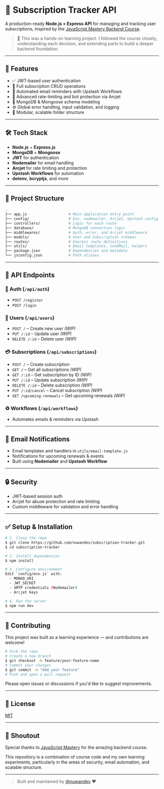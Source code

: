 # 📆 Subscription Tracker API

A production-ready **Node.js + Express API** for managing and tracking user subscriptions, inspired by the [JavaScript Mastery Backend Course](https://www.youtube.com/watch?v=rOpEN1JDaD0).

> 🧠 This was a hands-on learning project. I followed the course closely, understanding each decision, and extending parts to build a deeper backend foundation.

---

## 🚀 Features

* ✅ JWT-based user authentication
* 📅 Full subscription CRUD operations
* 📧 Automated email reminders with Upstash Workflows
* 🔐 Advanced rate-limiting and bot protection via Arcjet
* 🧠 MongoDB & Mongoose schema modeling
* ⚙️ Global error handling, input validation, and logging
* 🧰 Modular, scalable folder structure

---

## 🛠️ Tech Stack

* **Node.js** + **Express.js**
* **MongoDB** + **Mongoose**
* **JWT** for authentication
* **Nodemailer** for email handling
* **Arcjet** for rate limiting and protection
* **Upstash Workflows** for automation
* **dotenv**, **bcryptjs**, and more

---

## 📁 Project Structure

```bash
.
├── app.js                   # Main application entry point
├── config/                  # Env, nodemailer, Arcjet, Upstash config
├── controllers/             # Logic for each route
├── database/                # MongoDB connection logic
├── middlewares/             # Auth, error, and Arcjet middleware
├── models/                  # User and Subscription schemas
├── routes/                  # Express route definitions
├── utils/                   # Email templates, sendMail, helpers
├── package.json             # Dependencies and metadata
└── jsconfig.json            # Path aliases
```

---

## 📅 API Endpoints

### 🔐 Auth (`/api/auth`)

* `POST /register`
* `POST /login`

### 👤 Users (`/api/users`)

* `POST /` – Create new user *(WIP)*
* `PUT /:id` – Update user *(WIP)*
* `DELETE /:id` – Delete user *(WIP)*

### 💳 Subscriptions (`/api/subscriptions`)

* `POST /` – Create subscription
* `GET /` – Get all subscriptions *(WIP)*
* `GET /:id` – Get subscription by ID *(WIP)*
* `PUT /:id` – Update subscription *(WIP)*
* `DELETE /:id` – Delete subscription *(WIP)*
* `PUT /:id/cancel` – Cancel subscription *(WIP)*
* `GET /upcoming-renewals` – Get upcoming renewals *(WIP)*

### ♻️ Workflows (`/api/workflows`)

* Automates emails & reminders via Upstash

---

## 📧 Email Notifications

* Email templates and handlers in `utils/email-template.js`
* Notifications for upcoming renewals & events
* Built using **Nodemailer** and **Upstash Workflow**

---

## 🔒 Security

* JWT-based session auth
* Arcjet for abuse protection and rate limiting
* Custom middleware for validation and error handling

---

## ✅ Setup & Installation

```bash
# 1. Clone the repo
$ git clone https://github.com/nuwandev/subscription-tracker.git
$ cd subscription-tracker

# 2. Install dependencies
$ npm install

# 3. Configure environment
Edit `config/env.js` with:
  - MONGO_URI
  - JWT_SECRET
  - SMTP credentials (Nodemailer)
  - Arcjet keys

# 4. Run the server
$ npm run dev
```

---

## 🧱 Contributing

This project was built as a learning experience — and contributions are welcome!

```bash
# Fork the repo
# Create a new branch
$ git checkout -b feature/your-feature-name
# Commit your changes
$ git commit -m "Add your feature"
# Push and open a pull request
```

Please open issues or discussions if you'd like to suggest improvements.

---

## 📄 License

[MIT](LICENSE)

---

## 🙌 Shoutout

Special thanks to [JavaScript Mastery](https://www.youtube.com/@javascriptmastery) for the amazing backend course.

This repository is a combination of course code and my own learning experiments, particularly in the areas of security, email automation, and scalable structure.

---

> Built and maintained by [@nuwandev](https://github.com/nuwandev) ❤️
